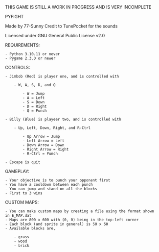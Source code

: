 THIS GAME IS STILL A WORK IN PROGRESS AND IS VERY INCOMPLETE

PYFIGHT

Made by 77-Sunny
Credit to TunePocket for the sounds

Licensed under GNU General Public License v2.0

REQUIREMENTS:

    - Python 3.10.11 or never
    - Pygame 2.3.0 or newer

CONTROLS:

    - Jimbob (Red) is player one, and is controlled with

        - W, A, S, D, and Q

            - W = Jump
            - A = Left
            - S = Down
            - D = Right
            - Q = Punch
    
    - Billy (Blue) is playeer two, and is controlled with

        - Up, Left, Down, Right, and R-Ctrl

            - Up Arrow = Jump
            - Left Arrow = Left
            - Down Arrow = Down
            - Right Arrow = Right
            - R-Ctrl = Punch

    - Escape is quit

GAMEPLAY:

    - Your objective is to punch your opponent first
    - You have a cooldown between each punch
    - You can jump and stand on all the blocks
    - First to 3 wins

CUSTOM MAPS:

	- You can make custom maps by creating a file using the format shown in E_MAP.dat
	- Maps are 800 x 600 with (0, 0) being in the top-left corner
	- Each block (and sprite in general) is 50 x 50
	- Available blocks are,
		
		- grass
		- wood
		- brick
   
